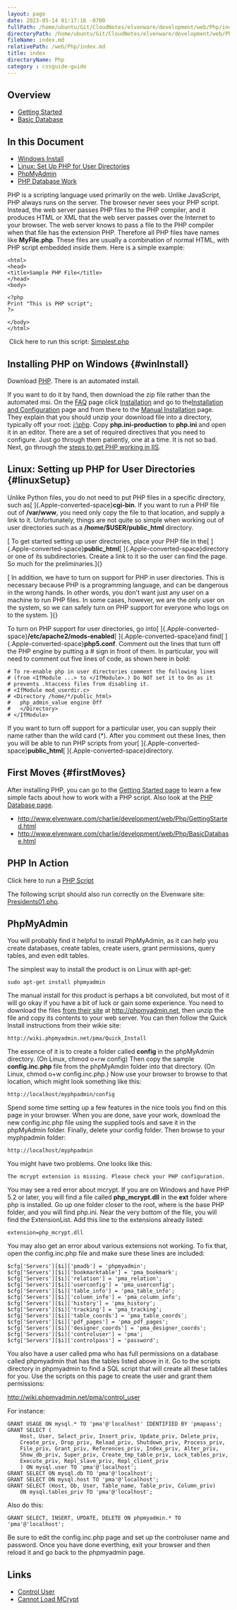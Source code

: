 ```yaml
---
layout: page
date: 2023-05-14 01:17:16 -0700
fullPath: /home/ubuntu/Git/CloudNotes/elvenware/development/web/Php/index.md
directoryPath: /home/ubuntu/Git/CloudNotes/elvenware/development/web/Php
fileName: index.md
relativePath: /web/Php/index.md
title: index
directoryName: Php
category : cssguide-guide
---
```


<div id="container">

## Overview

- [Getting Started](GettingStarted.html)
- [Basic Database](BasicDatabase.html)

## In this Document

- [Windows Install](#winInstall)
- [Linux: Set Up PHP for User Directories](#linuxSetup)
- [PhpMyAdmin](#phpmyadmin)
- [PHP Database Work](BasicDatabase.html)

PHP is a scripting language used primarily on the web. Unlike
JavaScript, PHP always runs on the server. The browser never sees your
PHP script. Instead, the web server passes PHP files to the PHP
compiler, and it produces HTML or XML that the web server passes over
the Internet to your browser. The web server knows to pass a file to the
PHP compiler when that file has the extension PHP. Therefore all PHP
files have names like **MyFile.php**. These files are usually a
combination of normal HTML, with PHP script embedded inside them. Here
is a simple example:

``` {.code style="background-color: rgb(255, 255, 255); border-top-style: double; border-right-style: double; border-bottom-style: double; border-left-style: double; font-size: 1em; overflow-x: auto; overflow-y: auto; color: rgb(0, 0, 0); font-style: normal; font-variant: normal; font-weight: normal; letter-spacing: normal; line-height: normal; orphans: 2; text-align: -webkit-auto; text-indent: 0px; text-transform: none; widows: 2; word-spacing: 0px; -webkit-text-size-adjust: auto; -webkit-text-stroke-width: 0px; "}
<html>
<head>
<title>Sample PHP File</title>
</head>
<body>

<?php
Print "This is PHP script";
?>

</body>
</html>
```

 Click here to run this script: [Simplest.php](simplest.php) 

Installing PHP on Windows {#winInstall}
-------------------------

Download [PHP](http://windows.php.net/download/). There is an automated
install.

If you want to do it by hand, then download the zip file rather than the
automated msi. On the [FAQ](http://www.php.net/FAQ.php) page click
[Installation](http://www.php.net/manual/en/faq.installation.php) and go
to the[Installation and
Configuration](http://www.php.net/manual/en/install.php) page and from
there to the [Manual
Installation](http://www.php.net/manual/en/install.windows.manual.php)
page. They explain that you should unzip your download file into a
directory, typically off your root: [j:\\php](file:///j:/php). Copy
**php.ini-production** to **php.ini** and open it in an editor. There
are a set of required directives that you need to configure. Just go
through them patiently, one at a time. It is not so bad. Next, go
through the [steps to get PHP working in
IIS](http://www.php.net/manual/en/install.windows.iis7.php).

Linux: Setting up PHP for User Directories {#linuxSetup}
------------------------------------------

Unlike Python files, you do not need to put PHP files in a specific
directory, such as[ ]{.Apple-converted-space}**cgi-bin**. If you want to
run a PHP file out of **/var/www**, you need only copy the file to that
location, and supply a link to it. Unfortunately, things are not quite
so simple when working out of user directories such as a
**/home/\$USER/public\_html** directory.

[ To get started setting up user directories, place your PHP file in
the[ ]{.Apple-converted-space}**public\_html**[ ]{.Apple-converted-space}directory
or one of its subdirectories. Create a link to it so the user can find
the page. So much for the preliminaries.]{}

[ In addition, we have to turn on support for PHP in user directories.
This is necessary because PHP is a programming language, and can be
dangerous in the wrong hands. In other words, you don't want just any
user on a machine to run PHP files. In some cases, however, we are the
only user on the system, so we can safely turn on PHP support for
everyone who logs on to the system. ]{}

To turn on PHP support for user directories, go
into[ ]{.Apple-converted-space}**/etc/apache2/mods-enabled**[ ]{.Apple-converted-space}and
find[ ]{.Apple-converted-space}**php5.conf**. Comment out the lines that
turn off the PHP engine by putting a \# sign in front of them. In
particular, you will need to comment out five lines of code, as shown
here in bold:

``` {.code}
# To re-enable php in user directories comment the following lines
# (from <IfModule ...> to </IfModule>.) Do NOT set it to On as it
# prevents .htaccess files from disabling it.
# <IfModule mod_userdir.c>
# <Directory /home/*/public_html>
#   php_admin_value engine Off
#   </Directory>
# </IfModule>
```

If you want to turn off support for a particular user, you can supply
their name rather than the wild card (\*). After you comment out these
lines, then you will be able to run PHP scripts from
your[ ]{.Apple-converted-space}**public\_html**[ ]{.Apple-converted-space}directory. 

First Moves {#firstMoves}
-----------

After installing PHP, you can go to the [Getting Started
page](GettingStarted.html) to learn a few simple facts about how to work
with a PHP script. Also look at the [PHP Database
page](BasicDatabase.html).

-   <http://www.elvenware.com/charlie/development/web/Php/GettingStarted.html>
-   <http://www.elvenware.com/charlie/development/web/Php/BasicDatabase.html>

PHP In Action
-------------

Click here to run a [PHP Script](sample.php)

The following script should also run correctly on the Elvenware site:
[Presidents01.php](Presidents01.php).

PhpMyAdmin
----------

You will probably find it helpful to install PhpMyAdmin, as it can help
you create databases, create tables, create users, grant permissions,
query tables, and even edit tables.

The simplest way to install the product is on Linux with apt-get:

``` {.code}
sudo apt-get install phpmyadmin
```

The manual install for this product is perhaps a bit convoluted, but
most of it will go okay if you have a bit of luck or gain some
experience. You need to download the files [from their
site](http://www.phpmyadmin.net/home_page/downloads.php) at
<http://phpmyadmin.net>, then unzip the file and copy its contents to
your web server. You can then follow the Quick Install instructions from
their wikie site:

``` {.code}
http://wiki.phpmyadmin.net/pma/Quick_Install
```

The essence of it is to create a folder called **config** in the
phpMyAdmin directory. (On Linux, chmod o+rw config) Then copy the sample
**config.inc.php** file from the phpMyAmdin folder into that directory.
(On Linux, chmod o+w config.inc.php.) Now use your browser to browse to
that location, which might look something like this:

``` {.code}
http://localhost/myphpadmin/config
```

Spend some time setting up a few features in the nice tools you find on
this page in your browser. When you are done, save your work, download
the new config.inc.php file using the supplied tools and save it in the
phpMyAdmin folder. Finally, delete your config folder. Then browse to
your myphpadmin folder:

``` {.code}
http://localhost/myphpadmin
```

You might have two problems. One looks like this:

``` {.code}
The mcrypt extension is missing. Please check your PHP configuration.
```

You may see a red error about mcrypt. If you are on Windows and have PHP
5.2 or later, you will find a file called **php\_mcrypt.dll** in the
**ext** folder where php is installed. Go up one folder closer to the
root, where is the base PHP folder, and you will find php.ini. Near the
very bottom of the file, you will find the ExtensionList. Add this line
to the extensions already listed:

``` {.code}
extension=php_mcrypt.dll
```

You may also get an error about various extensions not working. To fix
that, open the config.inc.php file and make sure these lines are
included:

``` {.code}
$cfg['Servers'][$i]['pmadb'] = 'phpmyadmin';
$cfg['Servers'][$i]['bookmarktable'] = 'pma_bookmark';
$cfg['Servers'][$i]['relation'] = 'pma_relation';
$cfg['Servers'][$i]['userconfig'] = 'pma_userconfig';
$cfg['Servers'][$i]['table_info'] = 'pma_table_info';
$cfg['Servers'][$i]['column_info'] = 'pma_column_info';
$cfg['Servers'][$i]['history'] = 'pma_history';
$cfg['Servers'][$i]['tracking'] = 'pma_tracking';
$cfg['Servers'][$i]['table_coords'] = 'pma_table_coords';
$cfg['Servers'][$i]['pdf_pages'] = 'pma_pdf_pages';
$cfg['Servers'][$i]['designer_coords'] = 'pma_designer_coords';
$cfg['Servers'][$i]['controluser'] = 'pma';
$cfg['Servers'][$i]['controlpass'] = 'password';
```

You also have a user called pma who has full permissions on a database
called phpmyadmin that has the tables listed above in it. Go to the
scripts directory in phpmyadmin to find a SQL script that will create
all these tables for you. Use the scripts on this page to create the
user and grant them permissions:

<http://wiki.phpmyadmin.net/pma/control_user>

For instance:

``` {.code}
GRANT USAGE ON mysql.* TO 'pma'@'localhost' IDENTIFIED BY 'pmapass';
GRANT SELECT (
    Host, User, Select_priv, Insert_priv, Update_priv, Delete_priv,
    Create_priv, Drop_priv, Reload_priv, Shutdown_priv, Process_priv,
    File_priv, Grant_priv, References_priv, Index_priv, Alter_priv,
    Show_db_priv, Super_priv, Create_tmp_table_priv, Lock_tables_priv,
    Execute_priv, Repl_slave_priv, Repl_client_priv
    ) ON mysql.user TO 'pma'@'localhost';
GRANT SELECT ON mysql.db TO 'pma'@'localhost';
GRANT SELECT ON mysql.host TO 'pma'@'localhost';
GRANT SELECT (Host, Db, User, Table_name, Table_priv, Column_priv)
    ON mysql.tables_priv TO 'pma'@'localhost';
```

Also do this:

``` {.code}
GRANT SELECT, INSERT, UPDATE, DELETE ON phpmyadmin.* TO 'pma'@'localhost';
```

Be sure to edit the config.inc.php page and set up the controluser name
and password. Once you have done everthing, exit your browser and then
reload it and go back to the phpmyadmin page.

Links
-----

-   [Control User](http://wiki.phpmyadmin.net/pma/control_user)
-   [Cannot Load
    MCrypt](http://hermawanpurwanto.wordpress.com/2007/08/12/cannot-load-mcrypt-extension-please-check-your-php-configuration-solved/)

</div>
